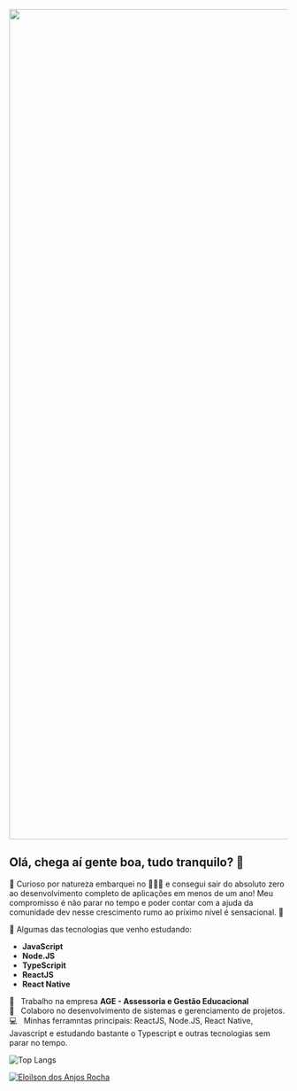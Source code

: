 <img width="1500" src="https://github.com/eloilsondosanjos/banner/blob/master/GitHub2.gif?raw=true">

## Olá, chega aí gente boa, tudo tranquilo? :wave:

🎯 Curioso por natureza embarquei no 🚀🚀🚀 e consegui sair do absoluto zero ao desenvolvimento completo de aplicações em menos de um ano! Meu compromisso é não parar no tempo e poder contar com a ajuda da comunidade dev nesse crescimento rumo ao príximo nível é sensacional. 🥁

🧾 Algumas das tecnologias que venho estudando:
 
 - **JavaScript**
 - **Node.JS**
 - **TypeScripit**
 - **ReactJS**
 - **React Native**
 
 :office:  &nbsp; Trabalho na empresa **AGE - Assessoria e Gestão Educacional**
 <br/> :purple_heart: &nbsp; Colaboro no desenvolvimento de sistemas e gerenciamento de projetos.
 <br/> :computer: &nbsp; Minhas ferramntas principais: ReactJS, Node.JS, React Native, Javascript e estudando bastante o Typescript e outras tecnologias sem parar no tempo.
 
 
 ![Top Langs](https://github-readme-stats.vercel.app/api/top-langs/?username=eloilsondosanjos&layout=compact&hide=vue)
 
<a href="https://www.linkedin.com/in/eloilsondosanjosrocha/" target="_blank">
  <img alt="Eloilson dos Anjos Rocha" src="https://img.shields.io/badge/-Eloilson dos Anjos Rocha-9871F5?style=flat&logo=Linkedin&logoColor=white" />
</a>
